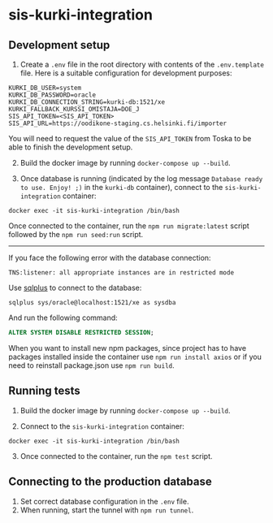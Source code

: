 # sis-kurki-integration

## Development setup

1. Create a `.env` file in the root directory with contents of the `.env.template` file. Here is a suitable configuration for development purposes: 

```
KURKI_DB_USER=system
KURKI_DB_PASSWORD=oracle
KURKI_DB_CONNECTION_STRING=kurki-db:1521/xe
KURKI_FALLBACK_KURSSI_OMISTAJA=DOE_J
SIS_API_TOKEN=<SIS_API_TOKEN>
SIS_API_URL=https://oodikone-staging.cs.helsinki.fi/importer
```

You will need to request the value of the `SIS_API_TOKEN` from Toska to be able to finish the development setup.

2. Build the docker image by running `docker-compose up --build`.

3. Once database is running (indicated by the log message `Database ready to use. Enjoy! ;)` in the `kurki-db` container), connect to the `sis-kurki-integration` container:

```
docker exec -it sis-kurki-integration /bin/bash
```

Once connected to the container, run the `npm run migrate:latest` script followed by the `npm run seed:run` script.

---

If you face the following error with the database connection:

```
TNS:listener: all appropriate instances are in restricted mode
```

Use [sqlplus](https://zwbetz.com/install-sqlplus-on-a-mac/) to connect to the database:

```
sqlplus sys/oracle@localhost:1521/xe as sysdba
```

And run the following command:

```sql
ALTER SYSTEM DISABLE RESTRICTED SESSION;
```

When you want to install new npm packages, since project has to have packages installed inside the container use 
`npm run install axios` or if you need to reinstall package.json use `npm run build`.

## Running tests

1. Build the docker image by running `docker-compose up --build`.

2. Connect to the `sis-kurki-integration` container:

```
docker exec -it sis-kurki-integration /bin/bash
```

3. Once connected to the container, run the `npm test` script.

## Connecting to the production database

1. Set correct database configuration in the `.env` file.
2. When running, start the tunnel with `npm run tunnel`.
